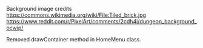 Background image credits
https://commons.wikimedia.org/wiki/File:Tiled_brick.jpg
https://www.reddit.com/r/PixelArt/comments/2cdh4i/dungeon_background_ocwip/

Removed drawContainer method in HomeMenu class.